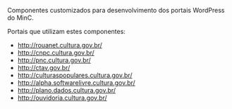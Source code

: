 Componentes customizados para desenvolvimento dos portais WordPress do MinC.

Portais que utilizam estes componentes:
* http://rouanet.cultura.gov.br/
* http://cnpc.cultura.gov.br/
* http://pnc.cultura.gov.br/
* http://ctav.gov.br/
* http://culturaspopulares.cultura.gov.br/
* http://alpha.softwarelivre.cultura.gov.br/
* http://plano.dados.cultura.gov.br/
* http://ouvidoria.cultura.gov.br/
